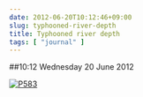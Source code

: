 ```yaml
---
date: 2012-06-20T10:12:46+09:00
slug: typhooned-river-depth
title: Typhooned river depth
tags: [ "journal" ]
---
```


##10:12 Wednesday 20 June 2012

[![P583](https://getfile5.posterous.com/getfile/files.posterous.com/thunderrabbit/jthHsyGanciwvbwGjloaBcuzGzHqqvCyqbHmIrsBpufhskoovHbbvfbGCAyD/p583.jpg.scaled500.jpg)](https://getfile3.posterous.com/getfile/files.posterous.com/thunderrabbit/jthHsyGanciwvbwGjloaBcuzGzHqqvCyqbHmIrsBpufhskoovHbbvfbGCAyD/p583.jpg.scaled1000.jpg)
